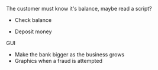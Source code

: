 The customer must know it's balance, maybe read a script?

* Check balance

* Deposit money



GUI

* Make the bank bigger as the business grows
* Graphics when a fraud is attempted


